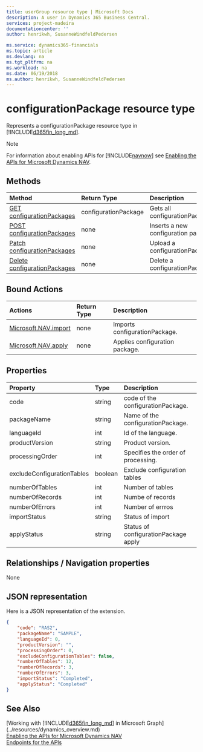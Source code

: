 ```yaml
---
title: userGroup resource type | Microsoft Docs
description: A user in Dynamics 365 Business Central.
services: project-madeira
documentationcenter: ''
author: henrikwh, SusanneWindfeldPedersen

ms.service: dynamics365-financials
ms.topic: article
ms.devlang: na
ms.tgt_pltfrm: na
ms.workload: na
ms.date: 06/19/2018
ms.author: henrikwh, SusanneWindfeldPedersen
---
```


# configurationPackage resource type

Represents a configurationPackage resource type in [!INCLUDE[d365fin_long_md](../../includes/d365fin_long_md.md)].

> [!NOTE]  
> For information about enabling APIs for [!INCLUDE[navnow](../../includes/navnow_md.md)] see [Enabling the APIs for Microsoft Dynamics NAV](../../enabling-apis-for-dynamics-nav.md).

## Methods

| Method         | Return Type  |Description|
|:---------------|:-------------|:----------|
|[GET configurationPackages](../api/dynamics_microsoft_automation_configurationPackages_get.md)|configurationPackage|Gets all configurationPackages|
|[POST configurationPackages](../api/dynamics_microsoft_automation_configurationPackages_post.md)|none|Inserts a new configuration package
|[Patch configurationPackages](../api/dynamics_microsoft_automation_configurationPackages_patch.md)|none|Upload a configurationPackage
|[Delete configurationPackages](../api/dynamics_microsoft_automation_configurationPackages_delete.md)|none|Delete a configurationPackage

## Bound Actions

| Actions         | Return Type  |Description|
|:---------------|:-------------|:----------|
|[Microsoft.NAV.import](../api/dynamics_microsoft_automation_configurationPackages_post.md)|none|Imports configurationPackage.|
|[Microsoft.NAV.apply](../api/dynamics_microsoft_automation_configurationPackages_post.md)|none|Applies configuration package.|

## Properties

| Property | Type |Description                             |
|:----------------|:-----|:---------------------------------------|
|code               |string  |code of the configurationPackage.|
|packageName      |string|Name of the configurationPackage.     |
|languageId|int|Id of the language.|
|productVersion|string|Product version.|
|processingOrder|int|Specifies the order of processing.|
|excludeConfigurationTables|boolean|Exclude configuration tables|
|numberOfTables|int|Number of tables|
|numberOfRecords|int|Numbe of records|
|numberOfErrors|int|Number of errros|
|importStatus|string|Status of import|
|applyStatus|string|Status of configurationPackage apply|


## Relationships / Navigation properties

None

## JSON representation

Here is a JSON representation of the extension.

```json
{
    "code": "RAS2",
    "packageName": "SAMPLE",
    "languageId": 0,
    "productVersion": "",
    "processingOrder": 0,
    "excludeConfigurationTables": false,
    "numberOfTables": 12,
    "numberOfRecords": 3,
    "numberOfErrors": 3,
    "importStatus": "Completed",
    "applyStatus": "Completed"
}
```
<!-- 
## EDM metadata

```xml
  <EntityType Name="configurationPackage">
                <Key>
                    <PropertyRef Name="code" />
                </Key>
                <Property Name="code" Type="Edm.String" Nullable="false" MaxLength="20" />
                <Property Name="packageName" Type="Edm.String" MaxLength="50" />
                <Property Name="languageId" Type="Edm.Int32" />
                <Property Name="productVersion" Type="Edm.String" MaxLength="248" />
                <Property Name="processingOrder" Type="Edm.Int32" />
                <Property Name="excludeConfigurationTables" Type="Edm.Boolean" />
                <Property Name="numberOfTables" Type="Edm.Int32" />
                <Property Name="numberOfRecords" Type="Edm.Int32" />
                <Property Name="numberOfErrors" Type="Edm.Int32" />
                <Property Name="importStatus" Type="Edm.String" />
                <Property Name="applyStatus" Type="Edm.String" />
                <NavigationProperty Name="file" Type="Collection(Microsoft.NAV.file)" ContainsTarget="true" />
            </EntityType>
            <Action Name="import" IsBound="true">
                <Parameter Name="bindingParameter" Type="Microsoft.NAV.configurationPackage" />
            </Action>
            <Action Name="apply" IsBound="true">
                <Parameter Name="bindingParameter" Type="Microsoft.NAV.configurationPackage" />
            </Action>

```
 -->
## See Also

[Working with [!INCLUDE[d365fin_long_md](../../includes/d365fin_long_md.md)] in Microsoft Graph](../resources/dynamics_overview.md)  
[Enabling the APIs for Microsoft Dynamics NAV](../../enabling-apis-for-dynamics-nav.md)  
[Endpoints for the APIs](../../endpoints-apis-for-dynamics.md)  
